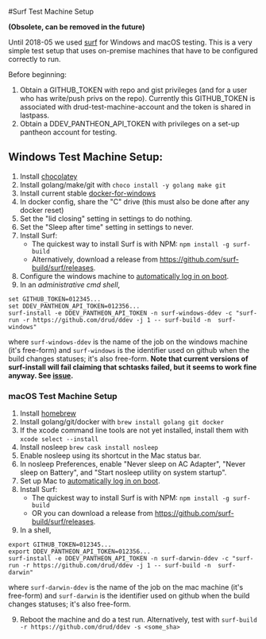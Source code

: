 #Surf Test Machine Setup

**(Obsolete, can be removed in the future)**

Until 2018-05 we used [surf](https://github.com/surf-build/surf) for Windows and macOS testing. This is a very simple test setup that uses on-premise machines that have to be configured correctly to run.

Before beginning:
1. Obtain a GITHUB_TOKEN with repo and gist privileges (and for a user who has write/push privs on the repo). Currently this GITHUB_TOKEN is associated with drud-test-machine-account and the token is shared in lastpass.
2. Obtain a DDEV_PANTHEON_API_TOKEN with privileges on a set-up pantheon account for testing.

## Windows Test Machine Setup:

1. Install [chocolatey](https://chocolatey.org/)
2. Install golang/make/git with `choco install -y golang make git`
3. Install current stable [docker-for-windows](https://docs.docker.com/docker-for-windows/install/#download-docker-for-windows)
4. In docker config, share the "C" drive  (this must also be done after any docker reset)
5. Set the "lid closing" setting in settings to do nothing.
6. Set the "Sleep after time" setting in settings to never.
7. Install Surf:
    - The quickest way to install Surf is with NPM:
    `npm install -g surf-build`
    - Alternatively, download a release from https://github.com/surf-build/surf/releases.
8. Configure the windows machine to [automatically log in on boot](https://www.howtogeek.com/112919/how-to-make-your-windows-8-computer-logon-automatically/).
9. In an *administrative cmd shell*,
```
set GITHUB_TOKEN=012345...
set DDEV_PANTHEON_API_TOKEN=012356...
surf-install -e DDEV_PANTHEON_API_TOKEN -n surf-windows-ddev -c "surf-run -r https://github.com/drud/ddev -j 1 -- surf-build -n  surf-windows"

```
where `surf-windows-ddev` is the name of the job on the windows machine (it's free-form) and `surf-windows` is the identifier used on github when the build changes statuses; it's also free-form. **Note that current versions of surf-install will fail claiming that schtasks failed, but it seems to work fine anyway. See [issue](https://github.com/surf-build/surf/issues/64).**

### macOS Test Machine Setup

1. Install [homebrew](https://brew.sh/)
2. Install golang/git/docker with `brew install golang git docker`
3. If the xcode command line tools are not yet installed, install them with `xcode select --install`
4. Install nosleep `brew cask install nosleep`
5. Enable nosleep using its shortcut in the Mac status bar.
6. In nosleep Preferences, enable "Never sleep on AC Adapter", "Never sleep on Battery", and "Start nosleep utility on system startup".
7. Set up Mac to [automatically log in on boot](https://support.apple.com/en-us/HT201476).
8. Install Surf:
    - The quickest way to install Surf is with NPM:
    `npm install -g surf-build`
    - OR you can download a release from https://github.com/surf-build/surf/releases.
9. In a shell,
```
export GITHUB_TOKEN=012345...
export DDEV_PANTHEON_API_TOKEN=012356...
surf-install -e DDEV_PANTHEON_API_TOKEN -n surf-darwin-ddev -c "surf-run -r https://github.com/drud/ddev -j 1 -- surf-build -n  surf-darwin"
```
where `surf-darwin-ddev` is the name of the job on the mac machine (it's free-form) and `surf-darwin` is the identifier used on github when the build changes statuses; it's also free-form.

9. Reboot the machine and do a test run. Alternatively, test with `surf-build -r https://github.com/drud/ddev -s <some_sha>`
